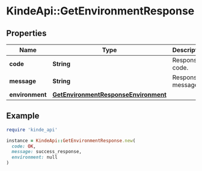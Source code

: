 # KindeApi::GetEnvironmentResponse

## Properties

| Name | Type | Description | Notes |
| ---- | ---- | ----------- | ----- |
| **code** | **String** | Response code. | [optional] |
| **message** | **String** | Response message. | [optional] |
| **environment** | [**GetEnvironmentResponseEnvironment**](GetEnvironmentResponseEnvironment.md) |  | [optional] |

## Example

```ruby
require 'kinde_api'

instance = KindeApi::GetEnvironmentResponse.new(
  code: OK,
  message: success_response,
  environment: null
)
```

